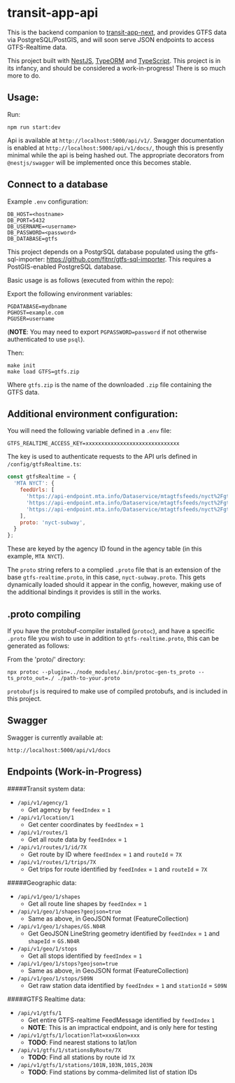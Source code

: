 # transit-app-api

This is the backend companion to [transit-app-next](https://github.com/jurevans/transit-app-next/), and provides GTFS data via PostgreSQL/PostGIS, and will soon serve JSON endpoints to access GTFS-Realtime data.

This project built with [NestJS](https://nestjs.com/), [TypeORM](https://typeorm.io/) and [TypeScript](https://www.typescriptlang.org/). This project is in its infancy, and should be considered a work-in-progress! There is so much more to do.

## Usage:

Run:
```
npm run start:dev
```

Api is available at `http://localhost:5000/api/v1/`. Swagger documentation is enabled at `http://localhost:5000/api/v1/docs/`, though this is presently minimal while the api is being hashed out. The appropriate decorators from `@nestjs/swagger` will be implemented once this becomes stable.

## Connect to a database
Example `.env` configuration:

```
DB_HOST=<hostname>
DB_PORT=5432
DB_USERNAME=<username>
DB_PASSWORD=<password>
DB_DATABASE=gtfs
```

This project depends on a PostgrSQL database populated using the gtfs-sql-importer: https://github.com/fitnr/gtfs-sql-importer. This requires a PostGIS-enabled PostgreSQL database.

Basic usage is as follows (executed from within the repo):

Export the following environment variables:
```
PGDATABASE=mydbname
PGHOST=example.com
PGUSER=username
```
(__NOTE__: You may need to export `PGPASSWORD=password` if not otherwise authenticated to use `psql`).

Then:
```
make init
make load GTFS=gtfs.zip
```
Where `gtfs.zip` is the name of the downloaded `.zip` file containing the GTFS data.

## Additional environment configuration:
You will need the following variable defined in a `.env` file:
```
GTFS_REALTIME_ACCESS_KEY=xxxxxxxxxxxxxxxxxxxxxxxxxxxxxx
```

The key is used to authenticate requests to the API urls defined in `/config/gtfsRealtime.ts`:
```javascript
const gtfsRealtime = {
  'MTA NYCT': {
    feedUrls: [
      'https://api-endpoint.mta.info/Dataservice/mtagtfsfeeds/nyct%2Fgtfs',
      'https://api-endpoint.mta.info/Dataservice/mtagtfsfeeds/nyct%2Fgtfs-ace',
      'https://api-endpoint.mta.info/Dataservice/mtagtfsfeeds/nyct%2Fgtfs-bdfm',
    ],
    proto: 'nyct-subway',
  }
};
```

These are keyed by the agency ID found in the agency table (in this example, `MTA NYCT`).

The `proto` string refers to a complied `.proto` file that is an extension of the base `gtfs-realtime.proto`, in this case, `nyct-subway.proto`. This gets dynamically loaded should it appear in the config, however, making use of the additional bindings it provides is still in the works.

## .proto compiling
If you have the protobuf-compiler installed (`protoc`), and have a specific `.proto` file you wish to use in addition to `gtfs-realtime.proto`, this can be generated as follows:

From the 'proto/' directory:
```
npx protoc --plugin=../node_modules/.bin/protoc-gen-ts_proto --ts_proto_out=./ ./path-to-your.proto
```
`protobufjs` is required to make use of compiled protobufs, and is included in this project.

## Swagger
Swagger is currently available at:
```
http://localhost:5000/api/v1/docs
```

## Endpoints (Work-in-Progress)

#####Transit system data:
- `/api/v1/agency/1`
  - Get agency by `feedIndex` = `1`
- `/api/v1/location/1`
  - Get center coordinates by `feedIndex` = `1`
- `/api/v1/routes/1`
  - Get all route data by `feedIndex` = `1`
- `/api/v1/routes/1/id/7X`
  - Get route by ID where `feedIndex` = `1` and `routeId` = `7X`
- `/api/v1/routes/1/trips/7X`
  - Get trips for route identified by `feedIndex` = `1` and `routeId` = `7X`

#####Geographic data:
- `/api/v1/geo/1/shapes`
  - Get all route line shapes by `feedIndex` = `1`
- `/api/v1/geo/1/shapes?geojson=true`
  - Same as above, in GeoJSON format (FeatureCollection)
- `/api/v1/geo/1/shapes/GS.N04R`
  - Get GeoJSON LineString geometry identified by `feedIndex` = `1` and `shapeId` = `GS.N04R`
- `/api/v1/geo/1/stops`
  - Get all stops identified by `feedIndex` = `1`
- `/api/v1/geo/1/stops?geojson=true`
  - Same as above, in GeoJSON format (FeatureCollection)
- `/api/v1/geo/1/stops/S09N`
  - Get raw station data identified by `feedIndex` = `1` and `stationId` = `S09N`

#####GTFS Realtime data:
- `/api/v1/gtfs/1`
  - Get entire GTFS-realtime FeedMessage identified by `feedIndex` `1`
  - __NOTE__: This is an impractical endpoint, and is only here for testing
- `/api/v1/gtfs/1/location?lat=xxx&lon=xxx`
  - __TODO__: Find nearest stations to lat/lon
- `/api/v1/gtfs/1/stationsByRoute/7X`
  - __TODO__: Find all stations by route id `7X`
- `/api/v1/gtfs/1/stations/101N,103N,101S,203N`
  - __TODO__: Find stations by comma-delimited list of station IDs

